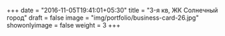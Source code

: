 +++
date = "2016-11-05T19:41:01+05:30"
title = "3-я кв, ЖК Солнечный город"
draft = false
image = "img/portfolio/business-card-26.jpg"
showonlyimage = false
weight = 3
+++

<!--more-->

